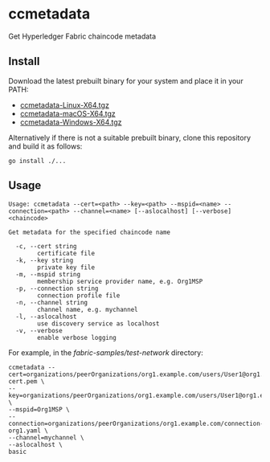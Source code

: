 # ccmetadata

Get Hyperledger Fabric chaincode metadata

## Install

Download the latest prebuilt binary for your system and place it in your PATH:

- [ccmetadata-Linux-X64.tgz](https://github.com/hyperledgendary/ccmetadata/releases/latest/download/ccmetadata-Linux-X64.tgz)
- [ccmetadata-macOS-X64.tgz](https://github.com/hyperledgendary/ccmetadata/releases/latest/download/ccmetadata-macOS-X64.tgz)
- [ccmetadata-Windows-X64.tgz](https://github.com/hyperledgendary/ccmetadata/releases/latest/download/ccmetadata-Windows-X64.tgz)

Alternatively if there is not a suitable prebuilt binary, clone this repository and build it as follows:

```
go install ./...
```

## Usage

```
Usage: ccmetadata --cert=<path> --key=<path> --mspid=<name> --connection=<path> --channel=<name> [--aslocalhost] [--verbose] <chaincode>

Get metadata for the specified chaincode name

  -c, --cert string
        certificate file
  -k, --key string
        private key file
  -m, --mspid string
        membership service provider name, e.g. Org1MSP
  -p, --connection string
        connection profile file
  -n, --channel string
        channel name, e.g. mychannel
  -l, --aslocalhost
        use discovery service as localhost
  -v, --verbose
        enable verbose logging
```

For example, in the _fabric-samples/test-network_ directory:

```
ccmetadata --cert=organizations/peerOrganizations/org1.example.com/users/User1@org1.example.com/msp/signcerts/User1@org1.example.com-cert.pem \
--key=organizations/peerOrganizations/org1.example.com/users/User1@org1.example.com/msp/keystore/priv_sk \
--mspid=Org1MSP \
--connection=organizations/peerOrganizations/org1.example.com/connection-org1.yaml \
--channel=mychannel \
--aslocalhost \
basic
```

